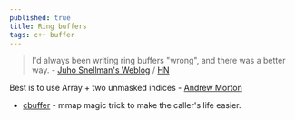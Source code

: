 ```yaml
---
published: true
title: Ring buffers
tags: c++ buffer
---
```

> I'd always been writing ring buffers "wrong", and there was a better way. - [Juho Snellman's Weblog](https://www.snellman.net/blog/archive/2016-12-13-ring-buffers/) / [HN](https://news.ycombinator.com/item?id=13175832)

Best is to use Array + two unmasked indices - [ Andrew Morton ](http://lkml.iu.edu/hypermail/linux/kernel/0409.1/2709.html)

- [cbuffer](https://github.com/willemt/cbuffer) - mmap magic trick to make the caller's life easier.